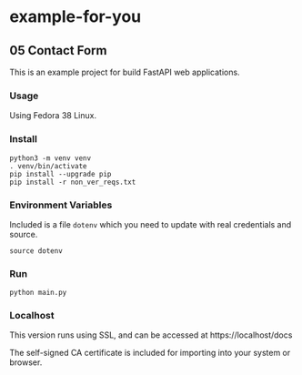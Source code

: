 # example-for-you

## 05 Contact Form

This is an example project for build FastAPI web applications. 

### Usage

Using Fedora 38 Linux. 

### Install

```commandline
python3 -m venv venv
. venv/bin/activate
pip install --upgrade pip
pip install -r non_ver_reqs.txt
```

### Environment Variables

Included is a file `dotenv` which you need to update with real credentials and source.

```
source dotenv
```



### Run

```commandline
python main.py
```

### Localhost

This version runs using SSL, and can be accessed at https://localhost/docs

The self-signed CA certificate is included for importing into your system or browser. 

